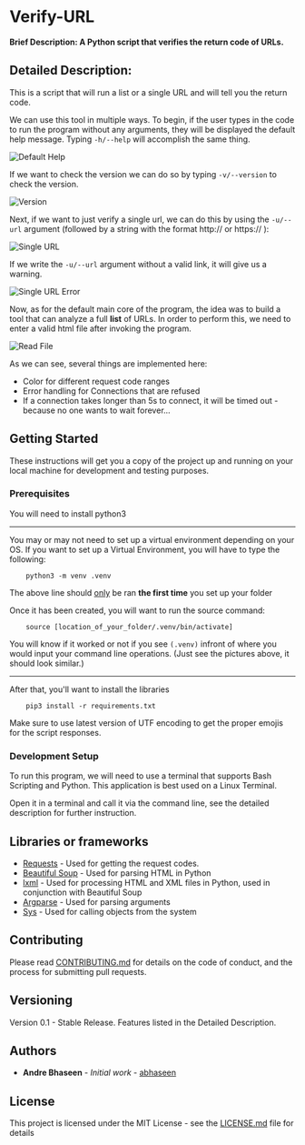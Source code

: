 # Verify-URL

**Brief Description: A Python script that verifies the return code of URLs.**

## Detailed Description:

This is a script that will run a list or a single URL and will tell you the return code.

We can use this tool in multiple ways. To begin, if the user types in the code to run the program without any arguments, they will be displayed the default help message. Typing `-h/--help` will accomplish the same thing.

![Default Help](docs/DefaultHelp.png)

If we want to check the version we can do so by typing `-v/--version` to check the version.

![Version](docs/Version.png)

Next, if we want to just verify a single url, we can do this by using the `-u/--url` argument (followed by a string with the format http:// or https:// ):

![Single URL](docs/SingleURL.png)

If we write the `-u/--url` argument without a valid link, it will give us a warning.

![Single URL Error](docs/SingleURLError.png)

Now, as for the default main core of the program, the idea was to build a tool that can analyze a full **list** of URLs. In order to perform this, we need to enter a valid html file after invoking the program.

![Read File](docs/ReadFile.png)

As we can see, several things are implemented here:

- Color for different request code ranges
- Error handling for Connections that are refused
- If a connection takes longer than 5s to connect, it will be timed out - because no one wants to wait forever...

## Getting Started

These instructions will get you a copy of the project up and running on your local machine for development and testing purposes.

### Prerequisites

You will need to install python3

---

You may or may not need to set up a virtual environment depending on your OS. If you want to set up a Virtual Environment, you will have to type the following:

```shell
    python3 -m venv .venv
```

The above line should <u>only</u> be ran **the first time** you set up your folder

Once it has been created, you will want to run the source command:

```shell
    source [location_of_your_folder/.venv/bin/activate]
```

You will know if it worked or not if you see `(.venv)` infront of where you would input your command line operations. (Just see the pictures above, it should look similar.)

---

After that, you'll want to install the libraries

```shell
    pip3 install -r requirements.txt
```

Make sure to use latest version of UTF encoding to get the proper emojis for the script responses.

### Development Setup

To run this program, we will need to use a terminal that supports Bash Scripting and Python. This application is best used on a Linux Terminal.

Open it in a terminal and call it via the command line, see the detailed description for further instruction.

## Libraries or frameworks

- [Requests](https://requests.readthedocs.io/en/master/) - Used for getting the request codes.
- [Beautiful Soup](https://www.crummy.com/software/BeautifulSoup/bs4/doc/) - Used for parsing HTML in Python
- [lxml](https://lxml.de/) - Used for processing HTML and XML files in Python, used in conjunction with Beautiful Soup
- [Argparse](https://docs.python.org/3/library/argparse.html) - Used for parsing arguments
- [Sys](https://docs.python.org/3/library/sys.html) - Used for calling objects from the system

## Contributing

Please read [CONTRIBUTING.md](https://gist.github.com/PurpleBooth/b24679402957c63ec426) for details on the code of conduct, and the process for submitting pull requests.

## Versioning

Version 0.1 - Stable Release. Features listed in the Detailed Description.

## Authors

- **Andre Bhaseen** - _Initial work_ - [abhaseen](https://github.com/abhaseen)

## License

This project is licensed under the MIT License - see the [LICENSE.md](LICENSE.md) file for details

[//]: # "## Acknowledgements"
